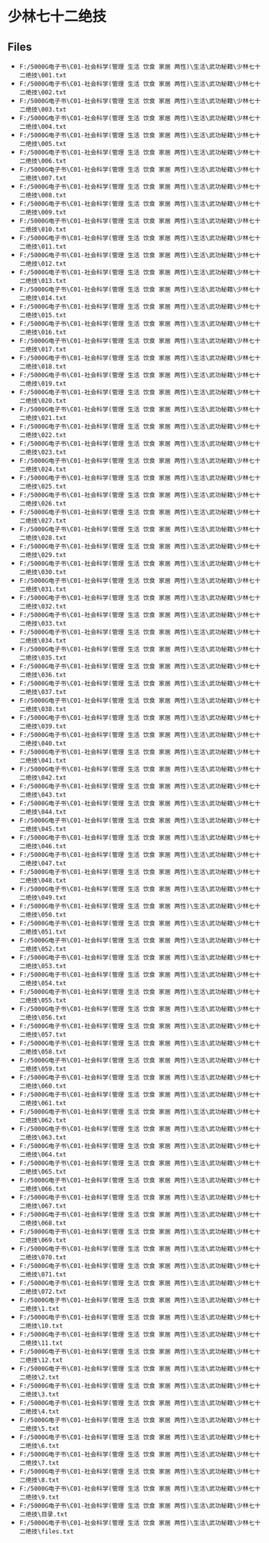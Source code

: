 # 少林七十二绝技

## Files

- `F:/5000G电子书\C01-社会科学(管理 生活 饮食 家居 两性)\生活\武功秘籍\少林七十二绝技\001.txt`
- `F:/5000G电子书\C01-社会科学(管理 生活 饮食 家居 两性)\生活\武功秘籍\少林七十二绝技\002.txt`
- `F:/5000G电子书\C01-社会科学(管理 生活 饮食 家居 两性)\生活\武功秘籍\少林七十二绝技\003.txt`
- `F:/5000G电子书\C01-社会科学(管理 生活 饮食 家居 两性)\生活\武功秘籍\少林七十二绝技\004.txt`
- `F:/5000G电子书\C01-社会科学(管理 生活 饮食 家居 两性)\生活\武功秘籍\少林七十二绝技\005.txt`
- `F:/5000G电子书\C01-社会科学(管理 生活 饮食 家居 两性)\生活\武功秘籍\少林七十二绝技\006.txt`
- `F:/5000G电子书\C01-社会科学(管理 生活 饮食 家居 两性)\生活\武功秘籍\少林七十二绝技\007.txt`
- `F:/5000G电子书\C01-社会科学(管理 生活 饮食 家居 两性)\生活\武功秘籍\少林七十二绝技\008.txt`
- `F:/5000G电子书\C01-社会科学(管理 生活 饮食 家居 两性)\生活\武功秘籍\少林七十二绝技\009.txt`
- `F:/5000G电子书\C01-社会科学(管理 生活 饮食 家居 两性)\生活\武功秘籍\少林七十二绝技\010.txt`
- `F:/5000G电子书\C01-社会科学(管理 生活 饮食 家居 两性)\生活\武功秘籍\少林七十二绝技\011.txt`
- `F:/5000G电子书\C01-社会科学(管理 生活 饮食 家居 两性)\生活\武功秘籍\少林七十二绝技\012.txt`
- `F:/5000G电子书\C01-社会科学(管理 生活 饮食 家居 两性)\生活\武功秘籍\少林七十二绝技\013.txt`
- `F:/5000G电子书\C01-社会科学(管理 生活 饮食 家居 两性)\生活\武功秘籍\少林七十二绝技\014.txt`
- `F:/5000G电子书\C01-社会科学(管理 生活 饮食 家居 两性)\生活\武功秘籍\少林七十二绝技\015.txt`
- `F:/5000G电子书\C01-社会科学(管理 生活 饮食 家居 两性)\生活\武功秘籍\少林七十二绝技\016.txt`
- `F:/5000G电子书\C01-社会科学(管理 生活 饮食 家居 两性)\生活\武功秘籍\少林七十二绝技\017.txt`
- `F:/5000G电子书\C01-社会科学(管理 生活 饮食 家居 两性)\生活\武功秘籍\少林七十二绝技\018.txt`
- `F:/5000G电子书\C01-社会科学(管理 生活 饮食 家居 两性)\生活\武功秘籍\少林七十二绝技\019.txt`
- `F:/5000G电子书\C01-社会科学(管理 生活 饮食 家居 两性)\生活\武功秘籍\少林七十二绝技\020.txt`
- `F:/5000G电子书\C01-社会科学(管理 生活 饮食 家居 两性)\生活\武功秘籍\少林七十二绝技\021.txt`
- `F:/5000G电子书\C01-社会科学(管理 生活 饮食 家居 两性)\生活\武功秘籍\少林七十二绝技\022.txt`
- `F:/5000G电子书\C01-社会科学(管理 生活 饮食 家居 两性)\生活\武功秘籍\少林七十二绝技\023.txt`
- `F:/5000G电子书\C01-社会科学(管理 生活 饮食 家居 两性)\生活\武功秘籍\少林七十二绝技\024.txt`
- `F:/5000G电子书\C01-社会科学(管理 生活 饮食 家居 两性)\生活\武功秘籍\少林七十二绝技\025.txt`
- `F:/5000G电子书\C01-社会科学(管理 生活 饮食 家居 两性)\生活\武功秘籍\少林七十二绝技\026.txt`
- `F:/5000G电子书\C01-社会科学(管理 生活 饮食 家居 两性)\生活\武功秘籍\少林七十二绝技\027.txt`
- `F:/5000G电子书\C01-社会科学(管理 生活 饮食 家居 两性)\生活\武功秘籍\少林七十二绝技\028.txt`
- `F:/5000G电子书\C01-社会科学(管理 生活 饮食 家居 两性)\生活\武功秘籍\少林七十二绝技\029.txt`
- `F:/5000G电子书\C01-社会科学(管理 生活 饮食 家居 两性)\生活\武功秘籍\少林七十二绝技\030.txt`
- `F:/5000G电子书\C01-社会科学(管理 生活 饮食 家居 两性)\生活\武功秘籍\少林七十二绝技\031.txt`
- `F:/5000G电子书\C01-社会科学(管理 生活 饮食 家居 两性)\生活\武功秘籍\少林七十二绝技\032.txt`
- `F:/5000G电子书\C01-社会科学(管理 生活 饮食 家居 两性)\生活\武功秘籍\少林七十二绝技\033.txt`
- `F:/5000G电子书\C01-社会科学(管理 生活 饮食 家居 两性)\生活\武功秘籍\少林七十二绝技\034.txt`
- `F:/5000G电子书\C01-社会科学(管理 生活 饮食 家居 两性)\生活\武功秘籍\少林七十二绝技\035.txt`
- `F:/5000G电子书\C01-社会科学(管理 生活 饮食 家居 两性)\生活\武功秘籍\少林七十二绝技\036.txt`
- `F:/5000G电子书\C01-社会科学(管理 生活 饮食 家居 两性)\生活\武功秘籍\少林七十二绝技\037.txt`
- `F:/5000G电子书\C01-社会科学(管理 生活 饮食 家居 两性)\生活\武功秘籍\少林七十二绝技\038.txt`
- `F:/5000G电子书\C01-社会科学(管理 生活 饮食 家居 两性)\生活\武功秘籍\少林七十二绝技\039.txt`
- `F:/5000G电子书\C01-社会科学(管理 生活 饮食 家居 两性)\生活\武功秘籍\少林七十二绝技\040.txt`
- `F:/5000G电子书\C01-社会科学(管理 生活 饮食 家居 两性)\生活\武功秘籍\少林七十二绝技\041.txt`
- `F:/5000G电子书\C01-社会科学(管理 生活 饮食 家居 两性)\生活\武功秘籍\少林七十二绝技\042.txt`
- `F:/5000G电子书\C01-社会科学(管理 生活 饮食 家居 两性)\生活\武功秘籍\少林七十二绝技\043.txt`
- `F:/5000G电子书\C01-社会科学(管理 生活 饮食 家居 两性)\生活\武功秘籍\少林七十二绝技\044.txt`
- `F:/5000G电子书\C01-社会科学(管理 生活 饮食 家居 两性)\生活\武功秘籍\少林七十二绝技\045.txt`
- `F:/5000G电子书\C01-社会科学(管理 生活 饮食 家居 两性)\生活\武功秘籍\少林七十二绝技\046.txt`
- `F:/5000G电子书\C01-社会科学(管理 生活 饮食 家居 两性)\生活\武功秘籍\少林七十二绝技\047.txt`
- `F:/5000G电子书\C01-社会科学(管理 生活 饮食 家居 两性)\生活\武功秘籍\少林七十二绝技\048.txt`
- `F:/5000G电子书\C01-社会科学(管理 生活 饮食 家居 两性)\生活\武功秘籍\少林七十二绝技\049.txt`
- `F:/5000G电子书\C01-社会科学(管理 生活 饮食 家居 两性)\生活\武功秘籍\少林七十二绝技\050.txt`
- `F:/5000G电子书\C01-社会科学(管理 生活 饮食 家居 两性)\生活\武功秘籍\少林七十二绝技\051.txt`
- `F:/5000G电子书\C01-社会科学(管理 生活 饮食 家居 两性)\生活\武功秘籍\少林七十二绝技\052.txt`
- `F:/5000G电子书\C01-社会科学(管理 生活 饮食 家居 两性)\生活\武功秘籍\少林七十二绝技\053.txt`
- `F:/5000G电子书\C01-社会科学(管理 生活 饮食 家居 两性)\生活\武功秘籍\少林七十二绝技\054.txt`
- `F:/5000G电子书\C01-社会科学(管理 生活 饮食 家居 两性)\生活\武功秘籍\少林七十二绝技\055.txt`
- `F:/5000G电子书\C01-社会科学(管理 生活 饮食 家居 两性)\生活\武功秘籍\少林七十二绝技\056.txt`
- `F:/5000G电子书\C01-社会科学(管理 生活 饮食 家居 两性)\生活\武功秘籍\少林七十二绝技\057.txt`
- `F:/5000G电子书\C01-社会科学(管理 生活 饮食 家居 两性)\生活\武功秘籍\少林七十二绝技\058.txt`
- `F:/5000G电子书\C01-社会科学(管理 生活 饮食 家居 两性)\生活\武功秘籍\少林七十二绝技\059.txt`
- `F:/5000G电子书\C01-社会科学(管理 生活 饮食 家居 两性)\生活\武功秘籍\少林七十二绝技\060.txt`
- `F:/5000G电子书\C01-社会科学(管理 生活 饮食 家居 两性)\生活\武功秘籍\少林七十二绝技\061.txt`
- `F:/5000G电子书\C01-社会科学(管理 生活 饮食 家居 两性)\生活\武功秘籍\少林七十二绝技\062.txt`
- `F:/5000G电子书\C01-社会科学(管理 生活 饮食 家居 两性)\生活\武功秘籍\少林七十二绝技\063.txt`
- `F:/5000G电子书\C01-社会科学(管理 生活 饮食 家居 两性)\生活\武功秘籍\少林七十二绝技\064.txt`
- `F:/5000G电子书\C01-社会科学(管理 生活 饮食 家居 两性)\生活\武功秘籍\少林七十二绝技\065.txt`
- `F:/5000G电子书\C01-社会科学(管理 生活 饮食 家居 两性)\生活\武功秘籍\少林七十二绝技\066.txt`
- `F:/5000G电子书\C01-社会科学(管理 生活 饮食 家居 两性)\生活\武功秘籍\少林七十二绝技\067.txt`
- `F:/5000G电子书\C01-社会科学(管理 生活 饮食 家居 两性)\生活\武功秘籍\少林七十二绝技\068.txt`
- `F:/5000G电子书\C01-社会科学(管理 生活 饮食 家居 两性)\生活\武功秘籍\少林七十二绝技\069.txt`
- `F:/5000G电子书\C01-社会科学(管理 生活 饮食 家居 两性)\生活\武功秘籍\少林七十二绝技\070.txt`
- `F:/5000G电子书\C01-社会科学(管理 生活 饮食 家居 两性)\生活\武功秘籍\少林七十二绝技\071.txt`
- `F:/5000G电子书\C01-社会科学(管理 生活 饮食 家居 两性)\生活\武功秘籍\少林七十二绝技\072.txt`
- `F:/5000G电子书\C01-社会科学(管理 生活 饮食 家居 两性)\生活\武功秘籍\少林七十二绝技\1.txt`
- `F:/5000G电子书\C01-社会科学(管理 生活 饮食 家居 两性)\生活\武功秘籍\少林七十二绝技\10.txt`
- `F:/5000G电子书\C01-社会科学(管理 生活 饮食 家居 两性)\生活\武功秘籍\少林七十二绝技\11.txt`
- `F:/5000G电子书\C01-社会科学(管理 生活 饮食 家居 两性)\生活\武功秘籍\少林七十二绝技\12.txt`
- `F:/5000G电子书\C01-社会科学(管理 生活 饮食 家居 两性)\生活\武功秘籍\少林七十二绝技\2.txt`
- `F:/5000G电子书\C01-社会科学(管理 生活 饮食 家居 两性)\生活\武功秘籍\少林七十二绝技\3.txt`
- `F:/5000G电子书\C01-社会科学(管理 生活 饮食 家居 两性)\生活\武功秘籍\少林七十二绝技\4.txt`
- `F:/5000G电子书\C01-社会科学(管理 生活 饮食 家居 两性)\生活\武功秘籍\少林七十二绝技\5.txt`
- `F:/5000G电子书\C01-社会科学(管理 生活 饮食 家居 两性)\生活\武功秘籍\少林七十二绝技\6.txt`
- `F:/5000G电子书\C01-社会科学(管理 生活 饮食 家居 两性)\生活\武功秘籍\少林七十二绝技\7.txt`
- `F:/5000G电子书\C01-社会科学(管理 生活 饮食 家居 两性)\生活\武功秘籍\少林七十二绝技\8.txt`
- `F:/5000G电子书\C01-社会科学(管理 生活 饮食 家居 两性)\生活\武功秘籍\少林七十二绝技\9.txt`
- `F:/5000G电子书\C01-社会科学(管理 生活 饮食 家居 两性)\生活\武功秘籍\少林七十二绝技\目录.txt`
- `F:/5000G电子书\C01-社会科学(管理 生活 饮食 家居 两性)\生活\武功秘籍\少林七十二绝技\files.txt`
